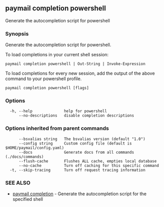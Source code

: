## paymail completion powershell

Generate the autocompletion script for powershell

### Synopsis

Generate the autocompletion script for powershell.

To load completions in your current shell session:

	paymail completion powershell | Out-String | Invoke-Expression

To load completions for every new session, add the output of the above command
to your powershell profile.


```
paymail completion powershell [flags]
```

### Options

```
  -h, --help              help for powershell
      --no-descriptions   disable completion descriptions
```

### Options inherited from parent commands

```
      --bsvalias string   The bsvalias version (default "1.0")
      --config string     Custom config file (default is $HOME/paymail/config.yaml)
      --docs              Generate docs from all commands (./docs/commands)
      --flush-cache       Flushes ALL cache, empties local database
      --no-cache          Turn off caching for this specific command
  -t, --skip-tracing      Turn off request tracing information
```

### SEE ALSO

* [paymail completion](paymail_completion.md)	 - Generate the autocompletion script for the specified shell

